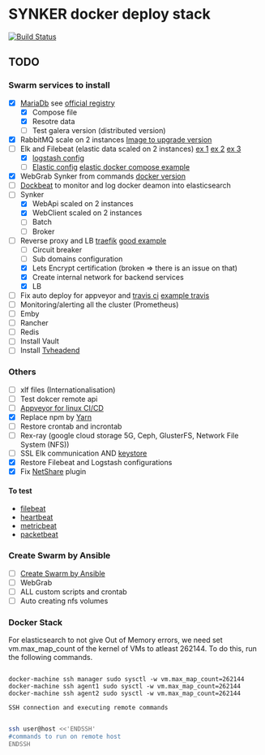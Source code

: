 # SYNKER docker deploy stack

[![Build Status](https://travis-ci.org/Fazzani/synker-docker.svg?branch=master)](https://travis-ci.org/Fazzani/synker-docker)

## TODO

### Swarm services to install

- [x] [MariaDb][docker_mariadb] see [official registry][mariadb_registry]
  - [x] Compose file
  - [x] Resotre data
  - [ ] Test galera version (distributed version)
- [x] RabbitMQ scale on 2 instances [Image to upgrade version][RabbitMQ_Image_repo]
- [ ] Elk and Filebeat (elastic data scaled on 2 instances) [ex 1][ex_elk2] [ex 2][ex_elk] [ex 3][elk_3]
  - [x] [logstash config][link_logstash_config]
  - [ ] [Elastic config][elastic_off_guide] [elastic docker compose example][elastic_compose_ref]
- [x] WebGrab Synker from commands [docker version](https://github.com/linuxserver/docker-webgrabplus)
- [ ] [Dockbeat](https://github.com/Ingensi/dockbeat) to monitor and log docker deamon into elasticsearch
- [ ] Synker
  - [x] WebApi       scaled on 2 instances
  - [x] WebClient    scaled on 2 instances
  - [ ] Batch
  - [ ] Broker
- [ ] Reverse proxy and LB [traefik][ex_traefik] [good example][traefix_good_example]
  - [ ] Circuit breaker
  - [ ] Sub domains configuration
  - [x] Lets Encrypt certification (broken => there is an issue on that)
  - [x] Create internal network for backend services
  - [x] LB
- [ ] Fix auto deploy for appveyor and [travis ci](#travis-deploy) [example travis][example_travis]
- [ ] Monitoring/alerting all the cluster (Prometheus)
- [ ] Emby
- [ ] Rancher
- [ ] Redis
- [ ] Install Vault
- [ ] Install [Tvheadend]

### Others

- [ ] xlf files (Internationalisation)
- [ ] Test dokcer remote api
- [ ] [Appveyor for linux CI/CD][appveyor_linux]
- [x] Replace npm by [Yarn][vs2017_yarn]
- [ ] Restore crontab and incrontab
- [ ] Rex-ray (google cloud storage 5G, Ceph, GlusterFS, Network File System (NFS))
- [ ] SSL Elk communication AND [keystore][keystore_logstash]
- [x] Restore Filebeat and Logstash configurations
- [x] Fix [NetShare][NetShare] plugin

#### To test

* [filebeat][filebeat]
* [heartbeat][heartbeat]
* [metricbeat][metricbeat]
* [packetbeat][packetbeat]

### Create Swarm by Ansible

- [ ] [Create Swarm by Ansible](https://thisendout.com/2016/09/13/deploying-docker-swarm-with-ansible/)
- [ ] WebGrab
- [ ] ALL custom scripts and crontab
- [ ] Auto creating nfs volumes

### Docker Stack

For elasticsearch to not give Out of Memory errors, we need set vm.max_map_count of the kernel of VMs to atleast 262144. To do this, run the following commands.

```shell

docker-machine ssh manager sudo sysctl -w vm.max_map_count=262144
docker-machine ssh agent1 sudo sysctl -w vm.max_map_count=262144
docker-machine ssh agent2 sudo sysctl -w vm.max_map_count=262144

```

`SSH connection and executing remote commands`

```sh

ssh user@host <<'ENDSSH'
#commands to run on remote host
ENDSSH

```

[beats]: https://www.elastic.co/products/beats
[elastic]: https://www.elastic.co/
[filebeat]: https://www.elastic.co/guide/en/beats/filebeat/current/running-on-docker.html
[heartbeat]: https://www.elastic.co/guide/en/beats/heartbeat/current/running-on-docker.html
[metricbeat]: https://www.elastic.co/guide/en/beats/metricbeat/current/running-on-docker.html
[packetbeat]: https://www.elastic.co/guide/en/beats/packetbeat/current/running-on-docker.html
[Tvheadend]:https://github.com/linuxserver/docker-tvheadend
[ex_traefik]:https://zerokspot.com/weblog/2017/09/03/docker-stacks-for-local-development/
[ex_elk]:https://github.com/elastic/stack-docker/blob/master/docker-compose.yml
[ex_elk2]:https://github.com/ahromis/swarm-elk
[link_logstash_config]:https://www.elastic.co/guide/en/logstash/5.5/docker.html
[keystore_logstash]:https://www.elastic.co/guide/en/logstash/current/keystore.html
[NetShare]:http://netshare.containx.io/docs/getting-started
[elk_3]:https://github.com/elastic/examples/blob/master/Miscellaneous/docker/full_stack_example/docker-compose-linux.yml
[elastic_off_guide]:https://www.elastic.co/guide/en/elasticsearch/reference/current/docker.html
[elastic_compose_ref]:https://github.com/elastic/examples/blob/master/Miscellaneous/docker/full_stack_example/docker-compose-linux.yml
[docker_mariadb]:https://docs.docker.com/samples/library/mariadb
[example_travis]:https://www.linux.com/learn/automatically-deploy-build-images-travis
[travis_encrypt_file]:https://docs.travis-ci.com/user/encrypting-files/
[travis_example_1]:https://www.linux.com/learn/automatically-deploy-build-images-travis
[RabbitMQ_Image_repo]:https://github.com/harbur/docker-rabbitmq-cluster
[mariadb_registry]:https://hub.docker.com/_/mariadb/
[traefix_good_example]:https://medium.com/lucjuggery/docker-clouds-swarm-mode-feature-702bfae9bf23
[appveyor_linux]:https://www.appveyor.com/docs/getting-started-with-appveyor-for-linux/
[vs2017_yarn]:https://elanderson.net/2018/01/change-asp-net-core-from-npm-to-yarn/
